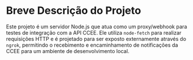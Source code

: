 # Breve Descrição do Projeto

Este projeto é um servidor Node.js que atua como um proxy/webhook para testes de integração com a API CCEE. Ele utiliza `node-fetch` para realizar requisições HTTP e é projetado para ser exposto externamente através do `ngrok`, permitindo o recebimento e encaminhamento de notificações da CCEE para um ambiente de desenvolvimento local.